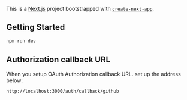 This is a [Next.js](https://nextjs.org) project bootstrapped with [`create-next-app`](https://nextjs.org/docs/app/api-reference/cli/create-next-app).

## Getting Started
```bash
npm run dev
```

## Authorization callback URL
When you setup OAuth Authorization callback URL. set up the address below:
```
http://localhost:3000/auth/callback/github
```
